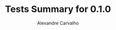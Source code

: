 ---
title: Tests Summary for 0.1.0
author: Alexandre Carvalho
menu_title: 0.1.0
category: surefire_reports
layout: iframe
iframe_url: /docs/0.1.0/site/surefire-report.html
order: 9
---